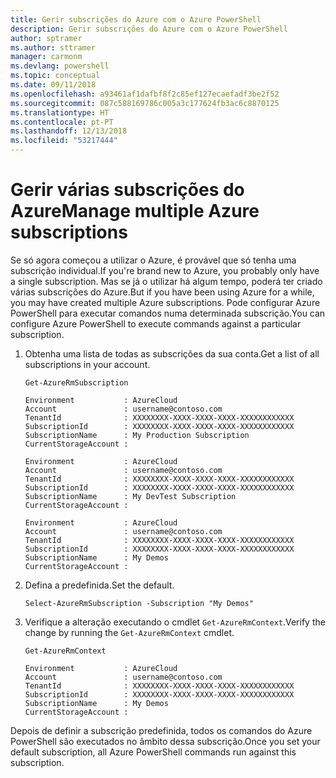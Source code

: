 ```yaml
---
title: Gerir subscrições do Azure com o Azure PowerShell
description: Gerir subscrições do Azure com o Azure PowerShell
author: sptramer
ms.author: sttramer
manager: carmonm
ms.devlang: powershell
ms.topic: conceptual
ms.date: 09/11/2018
ms.openlocfilehash: a93461af1dafbf8f2c85ef127ecaefadf3be2f52
ms.sourcegitcommit: 087c588169786c005a3c177624fb3ac6c8870125
ms.translationtype: HT
ms.contentlocale: pt-PT
ms.lasthandoff: 12/13/2018
ms.locfileid: "53217444"
---
```

# <a name="manage-multiple-azure-subscriptions"></a><span data-ttu-id="18a88-103">Gerir várias subscrições do Azure</span><span class="sxs-lookup"><span data-stu-id="18a88-103">Manage multiple Azure subscriptions</span></span>

<span data-ttu-id="18a88-104">Se só agora começou a utilizar o Azure, é provável que só tenha uma subscrição individual.</span><span class="sxs-lookup"><span data-stu-id="18a88-104">If you're brand new to Azure, you probably only have a single subscription.</span></span> <span data-ttu-id="18a88-105">Mas se já o utilizar há algum tempo, poderá ter criado várias subscrições do Azure.</span><span class="sxs-lookup"><span data-stu-id="18a88-105">But if you have been using Azure for a while, you may have created multiple Azure subscriptions.</span></span> <span data-ttu-id="18a88-106">Pode configurar Azure PowerShell para executar comandos numa determinada subscrição.</span><span class="sxs-lookup"><span data-stu-id="18a88-106">You can configure Azure PowerShell to execute commands against a particular subscription.</span></span>

1. <span data-ttu-id="18a88-107">Obtenha uma lista de todas as subscrições da sua conta.</span><span class="sxs-lookup"><span data-stu-id="18a88-107">Get a list of all subscriptions in your account.</span></span>

    ```azurepowershell-interactive
    Get-AzureRmSubscription
    ```

    ```output
    Environment           : AzureCloud
    Account               : username@contoso.com
    TenantId              : XXXXXXXX-XXXX-XXXX-XXXX-XXXXXXXXXXXX
    SubscriptionId        : XXXXXXXX-XXXX-XXXX-XXXX-XXXXXXXXXXXX
    SubscriptionName      : My Production Subscription
    CurrentStorageAccount :

    Environment           : AzureCloud
    Account               : username@contoso.com
    TenantId              : XXXXXXXX-XXXX-XXXX-XXXX-XXXXXXXXXXXX
    SubscriptionId        : XXXXXXXX-XXXX-XXXX-XXXX-XXXXXXXXXXXX
    SubscriptionName      : My DevTest Subscription
    CurrentStorageAccount :

    Environment           : AzureCloud
    Account               : username@contoso.com
    TenantId              : XXXXXXXX-XXXX-XXXX-XXXX-XXXXXXXXXXXX
    SubscriptionId        : XXXXXXXX-XXXX-XXXX-XXXX-XXXXXXXXXXXX
    SubscriptionName      : My Demos
    CurrentStorageAccount :
    ```

2. <span data-ttu-id="18a88-108">Defina a predefinida.</span><span class="sxs-lookup"><span data-stu-id="18a88-108">Set the default.</span></span>

    ```azurepowershell-interactive
    Select-AzureRmSubscription -Subscription "My Demos"
    ```

3. <span data-ttu-id="18a88-109">Verifique a alteração executando o cmdlet `Get-AzureRmContext`.</span><span class="sxs-lookup"><span data-stu-id="18a88-109">Verify the change by running the `Get-AzureRmContext` cmdlet.</span></span>

    ```azurepowershell-interactive
    Get-AzureRmContext
    ```

    ```output
    Environment           : AzureCloud
    Account               : username@contoso.com
    TenantId              : XXXXXXXX-XXXX-XXXX-XXXX-XXXXXXXXXXXX
    SubscriptionId        : XXXXXXXX-XXXX-XXXX-XXXX-XXXXXXXXXXXX
    SubscriptionName      : My Demos
    CurrentStorageAccount :
    ```

<span data-ttu-id="18a88-110">Depois de definir a subscrição predefinida, todos os comandos do Azure PowerShell são executados no âmbito dessa subscrição.</span><span class="sxs-lookup"><span data-stu-id="18a88-110">Once you set your default subscription, all Azure PowerShell commands run against this subscription.</span></span>
